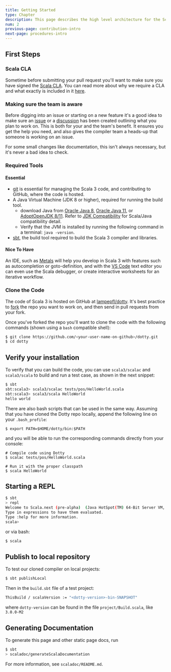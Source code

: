 ```yaml
---
title: Getting Started
type: Chapter
description: This page describes the high level architecture for the Scala 3 compiler.
num: 2
previous-page: contribution-intro
next-page: procedures-intro
---
```


## First Steps

### Scala CLA

Sometime before submitting your pull request you'll want to make sure you have
signed the [Scala CLA][scala-cla]. You can read more about why we require a CLA
and what exactly is included in it [here][scala-cla].

### Making sure the team is aware

Before digging into an issue or starting on a new feature it's a good idea to
make sure an [issue][dotty-issue] or a [discussion][dotty-discussion] has been
created outlining what you plan to work on. This is both for your and the team's
benefit. It ensures you get the help you need, and also gives the compiler team
a heads-up that someone is working on an issue.

For some small changes like documentation, this isn't always necessary, but it's
never a bad idea to check.

### Required Tools

#### Essential

- [git] is essential for managing the Scala 3 code, and contributing to GitHub,
  where the code is hosted.
- A Java Virtual Machine (JDK 8 or higher), required for running the build tool.
  - download Java from [Oracle Java 8][java8], [Oracle Java 11][java11],
   or [AdoptOpenJDK 8/11][adopt]. Refer to [JDK Compatibility][compat] for Scala/Java compatibility detail.
  - Verify that the JVM is installed by running the following command in a terminal: `java -version`.
- [sbt][sbt-download], the build tool required to build the Scala 3 compiler and libraries.

#### Nice To Have

An IDE, such as [Metals] will help you develop in Scala 3 with features such as autocompletion or goto-definition,
and with the [VS Code][vs-code] text editor you can even use the Scala debugger, or create interactive worksheets for an
iterative workflow.

### Clone the Code

The code of Scala 3 is hosted on GitHub at [lampepfl/dotty]. It's best practice
to [fork] the repo you want to work on, and then send in pull requests from your
fork.

Once you've forked the repo you'll want to clone the code with the following
commands (shown using a `bash` compatible shell):

```bash
$ git clone https://github.com/<your-user-name-on-github>/dotty.git
$ cd dotty
```

## Verify your installation

To verify that you can build the code, you can use `scala3/scalac` and `scala3/scala` to build
and run a test case, as shown in the next snippet:
```bash
$ sbt
sbt:scala3> scala3/scalac tests/pos/HelloWorld.scala
sbt:scala3> scala3/scala HelloWorld
hello world
```

There are also bash scripts that can be used in the same way. Assuming that you have cloned the Dotty repo locally, append
the following line on your `.bash_profile`:

```shell
$ export PATH=$HOME/dotty/bin:$PATH
```

and you will be able to run the corresponding commands directly from your console:

```shell
# Compile code using Dotty
$ scalac tests/pos/HelloWorld.scala

# Run it with the proper classpath
$ scala HelloWorld
```


## Starting a REPL

```bash
$ sbt
> repl
Welcome to Scala.next (pre-alpha)  (Java HotSpot(TM) 64-Bit Server VM, Java 1.8.0_101).
Type in expressions to have them evaluated.
Type :help for more information.
scala>
```

or via bash:

```bash
$ scala
```
## Publish to local repository

To test our cloned compiler on local projects:

```bash
$ sbt publishLocal
```
Then in the `build.sbt` file of a test project:

```bash
ThisBuild / scalaVersion := "<dotty-version>-bin-SNAPSHOT"
```
where `dotty-version` can be found in the file `project/Build.scala`, like `3.0.0-M2`


## Generating Documentation

To generate this page and other static page docs, run
```bash
$ sbt
> scaladoc/generateScalaDocumentation
```
For more information, see `scaladoc/README.md`.


[git]: https://git-scm.com
[Metals]: https://scalameta.org/metals/
[vs-code]: https://code.visualstudio.com
[lampepfl/dotty]: https://github.com/lampepfl/dotty
[sbt-download]: https://www.scala-sbt.org/download.html
[java8]: https://www.oracle.com/java/technologies/javase-jdk8-downloads.html
[java11]: https://www.oracle.com/java/technologies/javase-jdk11-downloads.html
[adopt]: https://adoptopenjdk.net/
[compat]: /overviews/jdk-compatibility/overview.html
[scala-cla]: https://www.lightbend.com/contribute/cla/scala
[dotty-issue]: https://github.com/lampepfl/dotty/issues
[dotty-discussion]: https://github.com/lampepfl/dotty/discussions
[fork]: https://docs.github.com/en/get-started/quickstart/fork-a-repo
